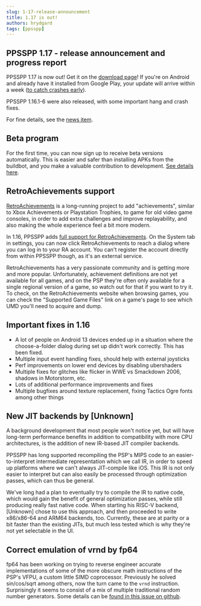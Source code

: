 ```yaml
---
slug: 1-17-release-announcement
title: 1.17 is out!
authors: hrydgard
tags: [ppsspp]
---
```


## PPSSPP 1.17 - release announcement and progress report

PPSSPP 1.17 is now out! Get it on the [download page](/download)! If you're on Android and already have it installed from Google Play, your update will arrive within a week ([to catch crashes early](/docs/reference/android-slow-release)).

PPSSPP 1.16.1-6 were also released, with some important hang and crash fixes.

For fine details, see the [news item](/news/release-1.17).

## Beta program

For the first time, you can now sign up to receive beta versions automatically. This is easier and safer than installing APKs from the buildbot, and you make a valuable contribution to development. [See details here](/docs/development/beta-testing).

## RetroAchievements support

[RetroAchievements](https://retroachievements.org/) is a long-running project to add "achievements", similar to Xbox Achievements or Playstation Trophies, to game for old video game consoles, in order to add extra challenges and improve replayability, and also making the whole experience feel a bit more modern.

In 1.16, PPSSPP adds [full support for RetroAchievements](/docs/reference/retro-achievements). On the System tab in settings, you can now click RetroAchievements to reach a dialog where you can log in to your RA account. You can't register the account directly from within PPSSPP though, as it's an external service.

RetroAchievements has a very passionate community and is getting more and more popular. Unfortunately, achievement definitions are not yet available for all games, and on the PSP they're often only available for a single regional version of a game, so watch out for that if you want to try it. To check, on the RetroAchievements website when browsing games, you can check the "Supported Game Files" link on a game's page to see which UMD you'll need to acquire and dump.

## Important fixes in 1.16

* A lot of people on Android 13 devices ended up in a situation where the choose-a-folder dialog during set up didn't work correctly. This has been fixed.
* Multiple input event handling fixes, should help with external joysticks
* Perf improvements on lower end devices by disabling ubershaders
* Multiple fixes for glitches like flicker in WWE vs Smackdown 2006, shadows in Motorstorm, etc.
* Lots of additional performance improvements and fixes
* Multiple bugfixes around texture replacement, fixing Tactics Ogre fonts among other things

## New JIT backends by \[Unknown\]

A background development that most people won't notice yet, but will have long-term performance benefits in addition to compatibility with more CPU architectures, is the addition of new IR-based JIT compiler backends.

PPSSPP has long supported recompiling the PSP's MIPS code to an easier-to-interpret intermediate representation which we call IR, in order to speed up platforms where we can't always JIT-compile like iOS. This IR is not only easier to interpret but can also easily be processed through optimization passes, which can thus be general.

We've long had a plan to eventually try to compile the IR to native code, which would gain the benefit of general optimization passes, while still producing really fast native code. When starting his RISC-V backend, \[Unknown\] chose to use this approach, and then proceeded to write x86/x86-64 and ARM64 backends, too. Currently, these are at parity or a bit faster than the existing JITs, but much less tested which is why they're not yet selectable in the UI.

## Correct emulation of vrnd by fp64

fp64 has been working on trying to reverse engineer accurate implementations of some of the more obscure math instructions of the PSP's VFPU, a custom little SIMD coprocessor. Previously he solved sin/cos/sqrt among others, now the turn came to the `vrnd` instruction. Surprisingly it seems to consist of a mix of multiple traditional random number generators. Some details can be [found in this issue on github](https://github.com/hrydgard/ppsspp/issues/16946).